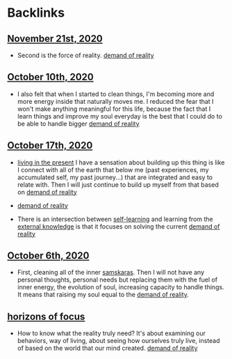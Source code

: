
# Backlinks
## [November 21st, 2020](<November 21st, 2020.md>)
- Second is the force of reality. [demand of reality](<demand of reality.md>)

## [October 10th, 2020](<October 10th, 2020.md>)
- I also felt that when I started to clean things, I'm becoming more and more energy inside that naturally moves me. I reduced the fear that I won't make anything meaningful for this life, because the fact that I learn things and improve my soul everyday is the best that I could do to be able to handle bigger [demand of reality](<demand of reality.md>)

## [October 17th, 2020](<October 17th, 2020.md>)
- [living in the present](<living in the present.md>) I have a sensation about building up this thing is like I connect with all of the earth that below me (past experiences, my accumulated self, my past journey...) that are integrated and easy to relate with. Then I will just continue to build up myself from that based on [demand of reality](<demand of reality.md>)

- [demand of reality](<demand of reality.md>)

- There is an intersection between [self-learning](<self-learning.md>) and learning from the [external knowledge](<external knowledge.md>) is that it focuses on solving the current [demand of reality](<demand of reality.md>)

## [October 6th, 2020](<October 6th, 2020.md>)
- First, cleaning all of the inner [samskaras](<samskaras.md>). Then I will not have any personal thoughts, personal needs but replacing them with the fuel of inner energy, the evolution of soul, increasing capacity to handle things. It means that raising my soul equal to the [demand of reality](<demand of reality.md>).

## [horizons of focus](<horizons of focus.md>)
- How to know what the reality truly need? It's about examining our behaviors, way of living, about seeing how ourselves truly live, instead of based on the world that our mind created. [demand of reality](<demand of reality.md>)

